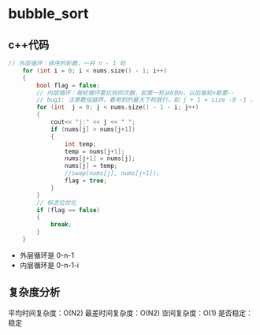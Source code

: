 # bubble_sort

## c++代码

```c++
// 外层循环：排序的轮数，一共 n - 1 轮 
    for (int i = 0; i < nums.size() - 1; i++)
    {
        bool flag = false;
        // 内层循环：每轮循环要比较的次数，如第一轮从0到n，以后每轮n都要--
        // bug1: 注意数组越界，看用到的最大下标就行，如 j + 1 = size -0 -1 ，一开始没有-1导致数组越界
        for (int  j = 0; j < nums.size() - 1 - i; j++)
        {
            cout<< "j:" << j << " ";
            if (nums[j] > nums[j+1])
            {
                int temp;
                temp = nums[j+1];
                nums[j+1] = nums[j];
                nums[j] = temp;
                //swap(nums[j], nums[j+1]);
                flag = true;
            }
        }
        // 标志位优化
        if (flag == false)
        {
            break;
        }
    }
```

- 外层循环是 0-n-1
- 内层循环是 0-n-1-i

## 复杂度分析

平均时间复杂度：O(N2)
最差时间复杂度：O(N2)
空间复杂度：O(1)
是否稳定：稳定
